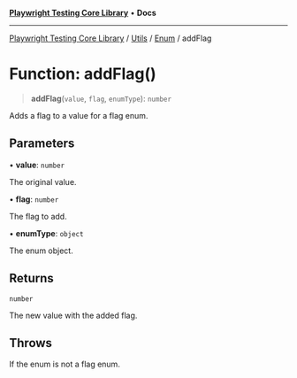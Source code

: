 [**Playwright Testing Core Library**](../../../../../README.md) • **Docs**

***

[Playwright Testing Core Library](../../../../../README.md) / [Utils](../../../README.md) / [Enum](../README.md) / addFlag

# Function: addFlag()

> **addFlag**(`value`, `flag`, `enumType`): `number`

Adds a flag to a value for a flag enum.

## Parameters

• **value**: `number`

The original value.

• **flag**: `number`

The flag to add.

• **enumType**: `object`

The enum object.

## Returns

`number`

The new value with the added flag.

## Throws

If the enum is not a flag enum.
